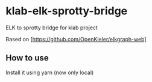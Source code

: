 # klab-elk-sprotty-bridge

ELK to sprotty bridge for klab project

Based on [https://github.com/OpenKieler/elkgraph-web]

## How to use

Install it using yarn (now only local)

